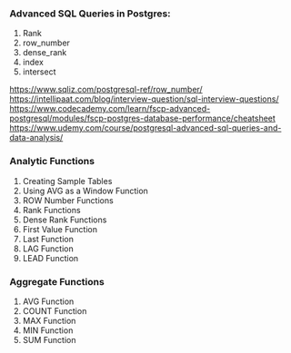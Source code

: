 ### Advanced SQL Queries in Postgres:

1. Rank
2. row_number
3. dense_rank
4. index
5. intersect

https://www.sqliz.com/postgresql-ref/row_number/
https://intellipaat.com/blog/interview-question/sql-interview-questions/
https://www.codecademy.com/learn/fscp-advanced-postgresql/modules/fscp-postgres-database-performance/cheatsheet
https://www.udemy.com/course/postgresql-advanced-sql-queries-and-data-analysis/

### Analytic Functions
1. Creating Sample Tables
2. Using AVG as a Window Function
3. ROW Number Functions
4. Rank Functions
5. Dense Rank Functions
6. First Value Function
7. Last Function
8. LAG Function
9. LEAD Function

### Aggregate Functions
1. AVG Function
2. COUNT Function
3. MAX Function
4. MIN Function
5. SUM Function
